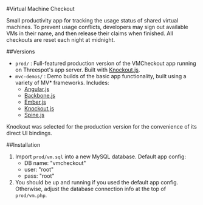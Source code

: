 #Virtual Machine Checkout

Small productivity app for tracking the usage status of shared virtual machines. To prevent usage conflicts, developers may sign out available VMs in their name, and then release their claims when finished. All checkouts are reset each night at midnight.

##Versions

- `prod/` : Full-featured production version of the VMCheckout app running on Threespot's app server. Built with [Knockout.js](http://knockoutjs.com/ "Knockout.js").
- `mvc-demos/` : Demo builds of the basic app functionality, built using a variety of MV* frameworks. Includes:
	- [Angular.js](http://angularjs.org/ "Angular.js")
	- [Backbone.js](http://backbonejs.org/ "Backbone.js")
	- [Ember.js](http://emberjs.com/ "Ember.js")
	- [Knockout.js](http://knockoutjs.com/ "Knockout.js")
	- [Spine.js](http://spinejs.com/ "Spine.js")

Knockout was selected for the production version for the convenience of its direct UI bindings.

##Installation

1. Import `prod/vm.sql` into a new MySQL database. Default app config:
	- DB name: "vmcheckout"
	- user: "root"
	- pass: "root"
2. You should be up and running if you used the default app config. Otherwise, adjust the database connection info at the top of `prod/vm.php`.

